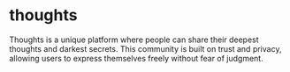 # thoughts
 Thoughts is a unique platform where people can share their deepest thoughts and darkest secrets. This community is built on trust and privacy, allowing users to express themselves freely without fear of judgment.
